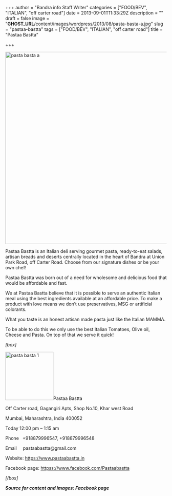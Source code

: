 +++
author = "Bandra info Staff Writer"
categories = ["FOOD/BEV", "ITALIAN", "off carter road"]
date = 2013-09-01T11:33:29Z
description = ""
draft = false
image = "__GHOST_URL__/content/images/wordpress/2013/08/pasta-basta-a.jpg"
slug = "pastaa-bastta"
tags = ["FOOD/BEV", "ITALIAN", "off carter road"]
title = "Pastaa Bastta"

+++


<p><a href="https://i0.wp.com/bandra.info/wp-content/uploads/2013/08/pasta-basta-a.jpg?ssl=1"><img loading="lazy" class="size-full wp-image-4018 aligncenter" alt="pasta basta a" src="https://i0.wp.com/bandra.info/wp-content/uploads/2013/08/pasta-basta-a.jpg?resize=598%2C598&#038;ssl=1" width="598" height="598" srcset="https://i0.wp.com/bandra.info/wp-content/uploads/2013/08/pasta-basta-a.jpg?w=598&amp;ssl=1 598w, https://i0.wp.com/bandra.info/wp-content/uploads/2013/08/pasta-basta-a.jpg?resize=150%2C150&amp;ssl=1 150w, https://i0.wp.com/bandra.info/wp-content/uploads/2013/08/pasta-basta-a.jpg?resize=300%2C300&amp;ssl=1 300w" sizes="(max-width: 598px) 100vw, 598px" data-recalc-dims="1" /></a></p>
<p>Pastaa Bastta is an Italian deli serving gourmet pasta, ready-to-eat salads, artisan breads and deserts centrally located in the heart of Bandra at Union Park Road, off Carter Road. Choose from our signature dishes or be your own chef!</p>
<p>Pastaa Bastta was born out of a need for wholesome and delicious food that would be affordable and fast.</p>
<p>We at Pastaa Bastta believe that it is possible to serve an authentic Italian meal using the best ingredients available at an affordable price. To make a product with love means we don&#8217;t use preservatives, MSG or artificial colorants.</p>
<p>What you taste is an honest artisan made pasta just like the Italian MAMMA.</p>
<p>To be able to do this we only use the best Italian Tomatoes, Olive oil, Cheese and Pasta. On top of that we serve it quick!</p>
<p><em>[box]</em></p>
<p><a href="https://i1.wp.com/bandra.info/wp-content/uploads/2013/08/pasta-basta-1.jpg?ssl=1"><img loading="lazy" class="size-full wp-image-4017 alignright" alt="pasta basta 1" src="https://i1.wp.com/bandra.info/wp-content/uploads/2013/08/pasta-basta-1.jpg?resize=150%2C150&#038;ssl=1" width="150" height="150" data-recalc-dims="1" /></a>Pastaa Bastta</p>
<p>Off Carter road, Gagangiri Apts, Shop No.10, Khar west Road</p>
<p>Mumbai, Maharashtra, India 400052</p>
<p>Today 12:00 pm &#8211; 1:15 am</p>
<p>Phone   +918879996547, +918879996548</p>
<p>Email     pastaabastta@gmail.com</p>
<p>Website: <a href="https://www.pastaabastta.in">https://www.pastaabastta.in</a></p>
<p>Facebook page: <a href="httpss://www.facebook.com/Pastaabastta">httpss://www.facebook.com/Pastaabastta</a></p>
<p><em>[/box]</em></p>
<p><strong><em>Source for content and images: Facebook page</em></strong></p>



